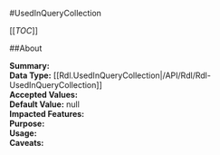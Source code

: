 #UsedInQueryCollection

[[_TOC_]]

##About

**Summary:**   
**Data Type:** [[Rdl.UsedInQueryCollection|/API/Rdl/Rdl-UsedInQueryCollection]]  
**Accepted Values:**   
**Default Value:** null  
**Impacted Features:**   
**Purpose:**   
**Usage:**   
**Caveats:**   

